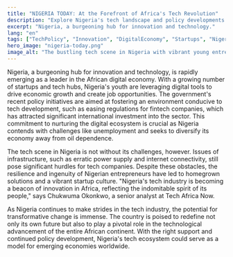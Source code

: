 ```yaml
---
title: "NIGERIA TODAY: At the Forefront of Africa's Tech Revolution"
description: "Explore Nigeria's tech landscape and policy developments shaping the future."
excerpt: "Nigeria, a burgeoning hub for innovation and technology."
lang: "en"
tags: ["TechPolicy", "Innovation", "DigitalEconomy", "Startups", "Nigeria"]
hero_image: "nigeria-today.png"
image_alt: "The bustling tech scene in Nigeria with vibrant young entrepreneurs"
---
```


Nigeria, a burgeoning hub for innovation and technology, is rapidly emerging as a leader in the African digital economy. With a growing number of startups and tech hubs, Nigeria's youth are leveraging digital tools to drive economic growth and create job opportunities. The government's recent policy initiatives are aimed at fostering an environment conducive to tech development, such as easing regulations for fintech companies, which has attracted significant international investment into the sector. This commitment to nurturing the digital ecosystem is crucial as Nigeria contends with challenges like unemployment and seeks to diversify its economy away from oil dependence.

The tech scene in Nigeria is not without its challenges, however. Issues of infrastructure, such as erratic power supply and internet connectivity, still pose significant hurdles for tech companies. Despite these obstacles, the resilience and ingenuity of Nigerian entrepreneurs have led to homegrown solutions and a vibrant startup culture. "Nigeria's tech industry is becoming a beacon of innovation in Africa, reflecting the indomitable spirit of its people," says Chukwuma Okonkwo, a senior analyst at Tech Africa Now.

As Nigeria continues to make strides in the tech industry, the potential for transformative change is immense. The country is poised to redefine not only its own future but also to play a pivotal role in the technological advancement of the entire African continent. With the right support and continued policy development, Nigeria's tech ecosystem could serve as a model for emerging economies worldwide.